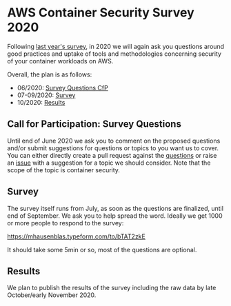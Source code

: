 # AWS Container Security Survey 2020

Following [last year's survey](https://github.com/mhausenblas/aws-container-security-survey-2019), in 2020 we will again ask you questions around good practices and uptake of tools and methodologies concerning security of your container workloads on AWS.

Overall, the plan is as follows:

* 06/2020: [Survey Questions CfP](#call-for-participation-survey-questions)
* 07-09/2020: [Survey](#survey)
* 10/2020: [Results](#results)

## Call for Participation: Survey Questions

Until end of June 2020 we ask you to comment on the proposed questions and/or submit suggestions for questions or topics to you want us to cover. You can either directly create a pull request against the [questions](questions.md) or raise an [issue](https://github.com/mhausenblas/aws-container-security-survey-2020/issues) with a suggestion for a topic we should consider. Note that the scope of the topic is container security.

## Survey

The survey itself runs from July, as soon as the questions are finalized, until end of September. We ask you to help spread the word. Ideally we get 1000 or more people to respond to the survey:

https://mhausenblas.typeform.com/to/bTAT2zkE

It should take some 5min or so, most of the questions are optional.

## Results

 We plan to publish the results of the survey including the raw data by late October/early November 2020.
